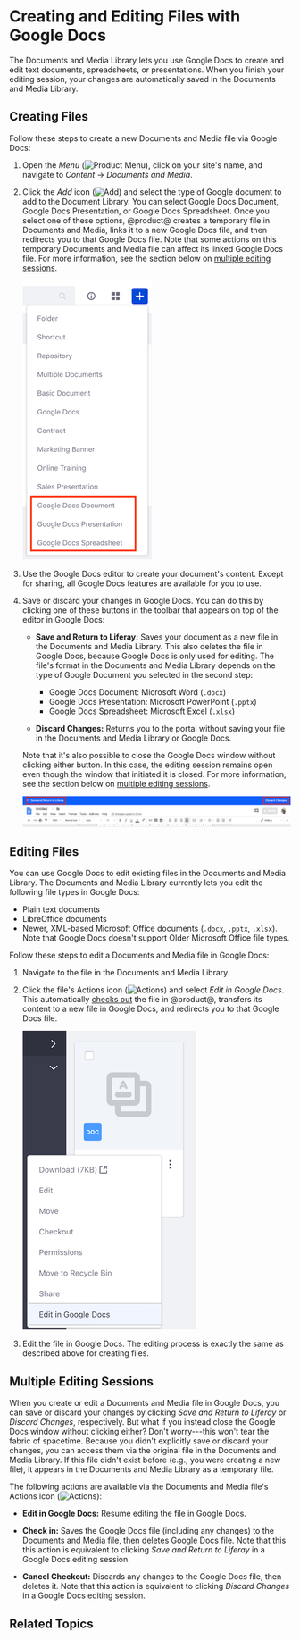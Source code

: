 # Creating and Editing Files with Google Docs [](id=creating-and-editing-files-with-google-docs)

The Documents and Media Library lets you use Google Docs to create and edit text 
documents, spreadsheets, or presentations. When you finish your editing session, 
your changes are automatically saved in the Documents and Media Library. 

## Creating Files [](id=creating-files)

Follow these steps to create a new Documents and Media file via Google Docs:

1.  Open the *Menu* 
    (![Product Menu](../../../../images/icon-menu.png)), 
    click on your site's name, and navigate to *Content* &rarr; 
    *Documents and Media*. 

2.  Click the *Add* icon 
    (![Add](../../../../images/icon-add.png)) 
    and select the type of Google document to add to the Document Library. You 
    can select Google Docs Document, Google Docs Presentation, or Google Docs 
    Spreadsheet. Once you select one of these options, @product@ creates a 
    temporary file in Documents and Media, links it to a new Google Docs file, 
    and then redirects you to that Google Docs file. Note that some actions on 
    this temporary Documents and Media file can affect its linked Google Docs 
    file. For more information, see the section below on 
    [multiple editing sessions](liferay.com). 

    ![Figure 1: Select the type of Google document you want to create.](../../../../images/google-docs-new.png)

3.  Use the Google Docs editor to create your document's content. Except for 
    sharing, all Google Docs features are available for you to use. 

4.  Save or discard your changes in Google Docs. You can do this by clicking one 
    of these buttons in the toolbar that appears on top of the editor in Google 
    Docs: 

    -   **Save and Return to Liferay:** Saves your document as a new file in the 
        Documents and Media Library. This also deletes the file in Google Docs, 
        because Google Docs is only used for editing. The file's format in the 
        Documents and Media Library depends on the type of Google Document you 
        selected in the second step: 

        -   Google Docs Document: Microsoft Word (`.docx`)
        -   Google Docs Presentation: Microsoft PowerPoint (`.pptx`)
        -   Google Docs Spreadsheet: Microsoft Excel (`.xlsx`)

    -   **Discard Changes:** Returns you to the portal without saving your file 
        in the Documents and Media Library or Google Docs. 

    Note that it's also possible to close the Google Docs window without 
    clicking either button. In this case, the editing session remains open even 
    though the window that initiated it is closed. For more information, see the 
    section below on 
    [multiple editing sessions](liferay.com). 

    ![Figure 2: Save or discard your changes using the toolbar at the top of the Google Docs editor.](../../../../images/google-docs-save-discard.png)

## Editing Files [](id=editing-files)

You can use Google Docs to edit existing files in the Documents and Media 
Library. The Documents and Media Library currently lets you edit the following 
file types in Google Docs: 

-   Plain text documents
-   LibreOffice documents
-   Newer, XML-based Microsoft Office documents (`.docx`, `.pptx`, `.xlsx`). 
    Note that Google Docs doesn't support Older Microsoft Office file types. 

Follow these steps to edit a Documents and Media file in Google Docs: 

1.  Navigate to the file in the Documents and Media Library. 

2.  Click the file's Actions icon 
    (![Actions](../../../../images/icon-actions.png)) 
    and select *Edit in Google Docs*. This automatically 
    [checks out](/discover/portal/-/knowledge_base/7-2/checking-out-and-editing-files) 
    the file in @product@, transfers its content to a new file in Google Docs, 
    and redirects you to that Google Docs file. 

    ![Figure 3: Select *Edit in Google Docs* from the file's Actions menu.](../../../../images/google-docs-edit.png)

3.  Edit the file in Google Docs. The editing process is exactly the same as 
    described above for creating files. 

## Multiple Editing Sessions [](id=multiple-editing-sessions)

When you create or edit a Documents and Media file in Google Docs, you can save 
or discard your changes by clicking *Save and Return to Liferay* or 
*Discard Changes*, respectively. But what if you instead close the Google Docs 
window without clicking either? Don't worry---this won't tear the fabric of 
spacetime. Because you didn't explicitly save or discard your changes, you can 
access them via the original file in the Documents and Media Library. If this 
file didn't exist before (e.g., you were creating a new file), it appears in the 
Documents and Media Library as a temporary file. 

The following actions are available via the Documents and Media file's Actions 
icon 
(![Actions](../../../../images/icon-actions.png)): 

-   **Edit in Google Docs:** Resume editing the file in Google Docs.

-   **Check in:** Saves the Google Docs file (including any changes) to the 
    Documents and Media file, then deletes Google Docs file. Note that this
    this action is equivalent to clicking *Save and Return to Liferay* in a 
    Google Docs editing session. 

-   **Cancel Checkout:** Discards any changes to the Google Docs file, then 
    deletes it. Note that this action is equivalent to clicking 
    *Discard Changes* in a Google Docs editing session. 

## Related Topics [](id=related-topics)


